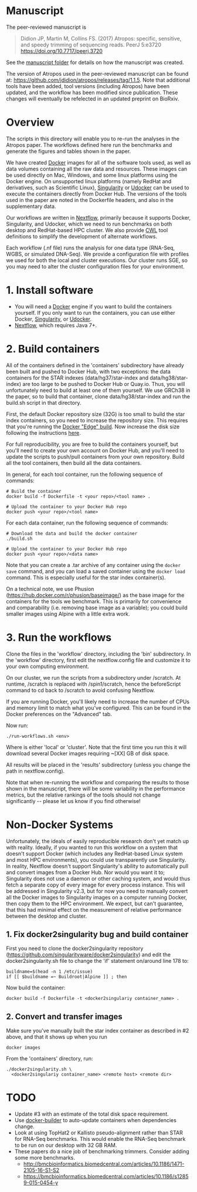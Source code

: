 # Manuscript

The peer-reviewed manuscript is

> Didion JP, Martin M, Collins FS. (2017) Atropos: specific, sensitive, and speedy trimming of sequencing reads. PeerJ 5:e3720 https://doi.org/10.7717/peerj.3720

See the [manuscript folder](manuscript/README.md) for details on how the manuscript was created.

The version of Atropos used in the peer-reviewed manuscript can be found at: https://github.com/jdidion/atropos/releases/tag/1.1.5. Note that additional tools have been added, tool versions (including Atropos) have been updated, and the workflow has been modified since publication. These changes will eventually be refelected in an updated preprint on BioRxiv.

# Overview

The scripts in this directory will enable you to re-run the analyses in the Atropos paper. The workflows defined here run the benchmarks and generate the figures and tables shown in the paper.

We have created [Docker](https://www.docker.com/) images for all of the software tools used, as well as data volumes containing all the raw data and resources. These images can be used directly on Mac, Windows, and some linux platforms using the Docker engine. On unsupported linux platforms (namely RedHat and derivatives, such as Scientific Linux), [Singularity](http://singularity.lbl.gov/) or [Udocker](https://github.com/indigo-dc/udocker) can be used to execute the containers directly from Docker Hub. The versions of the tools used in the paper are noted in the Dockerfile headers, and also in the supplementary data.

Our workflows are written in [Nextflow](https://www.nextflow.io/index.html), primarily because it supports Docker, Singularity, and Udocker, which we need to run benchmarks on both desktop and RedHat-based HPC cluster. We also provide [CWL](http://www.commonwl.org/) tool definitions to simplify the development of alternate workflows.

Each workflow (.nf file) runs the analysis for one data type (RNA-Seq, WGBS, or simulated DNA-Seq). We provide a configuration file with profiles we used for both the local and cluster executions. Our cluster runs SGE, so you may need to alter the cluster configuration files for your environment.

# 1. Install software

* You will need a [Docker](https://www.docker.com/) engine if you want to build the containers yourself. If you only want to run the containers, you can use either Docker, [Singularity](http://singularity.lbl.gov/), or [Udocker](https://github.com/indigo-dc/udocker).
* [Nextflow](https://www.nextflow.io/index.html), which requires Java 7+.

# 2. Build containers

All of the containers defined in the 'containers' subdirectory have already been built and pushed to Docker Hub, with two exceptions: the data containers for the STAR indexes (data/hg37/star-index and data/hg38/star-index) are too large to be pushed to Docker Hub or Quay.io. Thus, you will unfortunately need to build at least one of them yourself. We use GRCh38 in the paper, so to build that container, clone data/hg38/star-index and run the build.sh script in that directory.

First, the default Docker repository size (32G) is too small to build the star index containers, so you need to increase the repository size. This requires that you're running the [Docker "Edge" build](https://store.docker.com/editions/community/docker-ce-desktop-mac). Now increase the disk size following the instructions [here](https://forums.docker.com/t/increase-docker-container-disk-space-on-os-x/26725/2).

For full reproducibility, you are free to build the containers yourself, but you'll need to create your own account on Docker Hub, and you'll need to update the scripts to push/pull containers from your own repository. Build all the tool containers, then build all the data containers.

In general, for each tool container, run the following sequence of commands:

    # Build the container
    docker build -f Dockerfile -t <your repo>/<tool name> .
    
    # Upload the container to your Docker Hub repo
    docker push <your repo>/<tool name>

For each data container, run the following sequence of commands:

    # Download the data and build the docker container
    ./build.sh
    
    # Upload the container to your Docker Hub repo
    docker push <your repo>/<data name>

Note that you can create a .tar archive of any container using the `docker save` command, and you can load a saved container using the `docker load` command. This is especially useful for the star index container(s).

On a technical note, we use Phusion (https://hub.docker.com/r/phusion/baseimage/) as the base image for the containers for the tools we benchmark. This is primarily for convenience and comparability (i.e. removing base image as a variable); you could build smaller images using Alpine with a little extra work.

# 3. Run the workflows

Clone the files in the 'workflow' directory, including the 'bin' subdirectory. In the 'workflow' directory, first edit the nextflow.config file and customize it to your own computing environment.

On our cluster, we run the scripts from a subdirectory under /scratch. At runtime, /scratch is replaced with /spin1/scratch, hence the beforeScript command to cd back to /scratch to avoid confusing Nextflow.

If you are running Docker, you'll likely need to increase the number of CPUs and memory limit to match what you've configured. This can be found in the Docker preferences on the "Advanced" tab.

Now run:

    ./run-workflows.sh <env>

Where <env> is either 'local' or 'cluster'. Note that the first time you run this it will download several Docker images requiring ~[XX] GB of disk space.

All results will be placed in the 'results' subdirectory (unless you change the path in nextflow.config).

Note that when re-running the workflow and comparing the results to those shown in the manuscript, there will be some variability in the performance metrics, but the relative rankings of the tools should not change significantly -- please let us know if you find otherwise!

# Non-Docker Systems

Unfortunately, the ideals of easily reproducible research don't yet match up with reality. Ideally, if you wanted to run this workflow on a system that doesn't support Docker (which includes any RedHat-based Linux system and most HPC environments), you could use transparently use Singularity. In reality, Nextflow doesn't support Singularity's ability to automatically pull and convert images from a Docker Hub. Nor would you want it to; Singularity does not use a daemon or other caching system, and would thus fetch a separate copy of every image for every process instance. This will be addressed in Singularity v2.3, but for now you need to manually convert all the Docker images to Singularity images on a computer running Docker, then copy them to the HPC environment. We expect, but can't guarantee, that this had minimal effect on the measurement of relative performance between the desktop and cluster.

## 1. Fix docker2singularity bug and build container

First you need to clone the docker2singularity repository (https://github.com/singularityware/docker2singularity) and edit the docker2singularity.sh file to change the 'if' statement on/around line 178 to:

```
buildname=$(head -n 1 /etc/issue)
if [[ $buildname =~ Buildroot|Alpine ]] ; then
```

Now build the container:

```
docker build -f Dockerfile -t <docker2singulariy container_name> .
```

## 2. Convert and transfer images

Make sure you've manually built the star index container as described in #2 above, and that it shows up when you run 

```
docker images
```

From the 'containers' directory, run:

```
./docker2singularity.sh \
  <docker2singulariy container_name> <remote host> <remote dir>
```

# TODO

* Update #3 with an estimate of the total disk space requirement.
* Use [docker-builder](https://pypi.python.org/pypi/docker_builder) to auto-update containers when dependencies change.
* Look at using TopHat2 or Kallisto pseudo-alignment rather than STAR for RNA-Seq benchmarks. This would enable the RNA-Seq benchmark to be run on our desktop with 32 GB RAM.
* These papers do a nice job of benchmarking trimmers. Consider adding some more benchmarks.
    * http://bmcbioinformatics.biomedcentral.com/articles/10.1186/1471-2105-16-S1-S2
    * https://bmcbioinformatics.biomedcentral.com/articles/10.1186/s12859-015-0454-y

